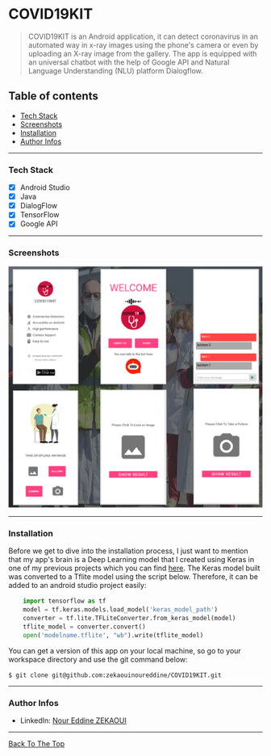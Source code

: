 # COVID19KIT
> COVID19KIT is an Android application, it can detect coronavirus in an automated way in x-ray images using the phone's camera or even by uploading an X-ray image from the gallery. The app is equipped with an universal chatbot with the help of Google API and Natural Language Understanding (NLU) platform Dialogflow.

## Table of contents
- [Tech Stack](#tech-stack)
- [Screenshots](#screenshots)
- [Installation](#installation)
- [Author Infos](#author-infos)

---
### Tech Stack
* [x] Android Studio
* [x] Java
* [x] DialogFlow
* [x] TensorFlow
* [x] Google API

---

### Screenshots
 ![](screen.png)
 
---
### Installation
Before we get to dive into the installation process, I just want to mention that my app's brain is a Deep Learning model that I created using Keras in one of my previous projects which you can find [here](https://github.com/zekaouinoureddine/Detecting-COVID-19-in-X-ray-Images).
The Keras model built was converted to a Tflite model using the script below. Therefore, it can be added to an android studio project easily:

```python
    import tensorflow as tf
    model = tf.keras.models.load_model('keras_model_path')
    converter = tf.lite.TFLiteConverter.from_keras_model(model)
    tflite_model = converter.convert()
    open('modelname.tflite', "wb").write(tflite_model)
```

You can get a version of this app on your local machine, so go to your workspace directory and use the git command below:
           
    $ git clone git@github.com:zekaouinoureddine/COVID19KIT.git

---
### Author Infos
- LinkedIn: [Nour Eddine ZEKAOUI](https://www.linkedin.com/in/nour-eddine-zekaoui-ba43b1177/)
---
 
[Back To The Top](#COVID19KIT)
 
